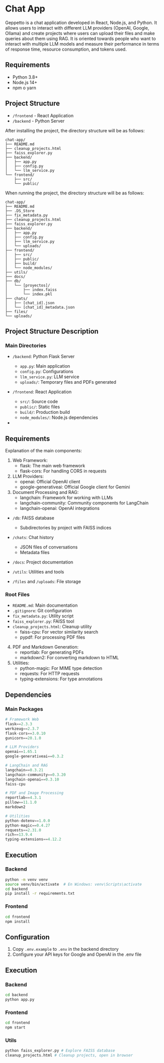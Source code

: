 # Chat App

Geppetto is a chat application developed in React, Node.js, and Python.
It allows users to interact with different LLM providers (OpenAI, Google, Ollama) and create projects where users can upload their files and make queries about them using RAG.
It is oriented towards people who want to interact with multiple LLM models and measure their performance in terms of response time, resource consumption, and tokens used.

## Requirements

- Python 3.8+
- Node.js 14+
- npm o yarn

## Project Structure

- `/frontend` - React Application
- `/backend` - Python Server

After installing the project, the directory structure will be as follows:

```
chat-app/
├── README.md
├── cleanup_projects.html
├── faiss_explorer.py
├── backend/
│   ├── app.py
│   ├── config.py
│   └── llm_service.py
└── frontend/
    ├── src/
    └── public/

```
When running the project, the directory structure will be as follows:


```
chat-app/
├── README.md
├── .DS_Store
├── fix_metadata.py
├── cleanup_projects.html
├── faiss_explorer.py
├── backend/
│   ├── app.py
│   ├── config.py
│   ├── llm_service.py
│   └── uploads/
├── frontend/
│   ├── src/
│   ├── public/
│   ├── build/
│   └── node_modules/
├── utils/
├── docs/
├── db/
│   └── [proyectos]/
│       ├── index.faiss
│       └── index.pkl
├── chats/
│   ├── [chat_id].json
│   └── [chat_id]_metadata.json
├── files/
└── uploads/
```


## Project Structure Description

### Main Directories

- `/backend`: Python Flask Server
  - `app.py`: Main application
  - `config.py`: Configurations
  - `llm_service.py`: LLM service
  - `uploads/`: Temporary files and PDFs generated

- `/frontend`: React Application
  - `src/`: Source code
  - `public/`: Static files
  - `build/`: Production build
  - `node_modules/`: Node.js dependencies

- 
## Requirements

Explanation of the main components:
1. Web Framework:
    - flask: The main web framework
    - flask-cors: For handling CORS in requests
2. LLM Providers:
    - openai: Official OpenAI client
    - google-generativeai: Official Google client for Gemini
3. Document Processing and RAG:
    - langchain: Framework for working with LLMs
    - langchain-community: Community components for LangChain
    - langchain-openai: OpenAI integrations
  
- `/db`: FAISS database
  - Subdirectories by project with FAISS indices

- `/chats`: Chat history
  - JSON files of conversations
  - Metadata files

- `/docs`: Project documentation
- `/utils`: Utilities and tools
- `/files` and `/uploads`: File storage

### Root Files

- `README.md`: Main documentation
- `.gitignore`: Git configuration
- `fix_metadata.py`: Utility script
- `faiss_explorer.py`: FAISS tool
- `cleanup_projects.html`: Cleanup utility
    - faiss-cpu: For vector similarity search
    - pypdf: For processing PDF files
4. PDF and Markdown Generation:
    - reportlab: For generating PDFs
    - markdown2: For converting markdown to HTML
5. Utilities:
    - python-magic: For MIME type detection
    - requests: For HTTP requests
    - typing-extensions: For type annotations



## Dependencies

### Main Packages
```python
# Framework Web
flask==2.3.3
werkzeug==2.3.7
flask-cors==3.0.10
gunicorn==20.1.0

# LLM Providers
openai==1.65.1
google-generativeai==0.3.2

# LangChain and RAG
langchain==0.3.21
langchain-community==0.3.20
langchain-openai==0.3.10
faiss-cpu

# PDF and Image Processing
reportlab==4.3.1
pillow==11.1.0
markdown2

# Utilities
python-dotenv==1.0.0
python-magic==0.4.27
requests==2.31.0
rich==13.9.4
typing-extensions==4.12.2
```

## Execution

### Backend
```bash
python -m venv venv
source venv/bin/activate  # En Windows: venv\Scripts\activate
cd backend
pip install -r requirements.txt
```

### Frontend
```bash
cd frontend
npm install
```
## Configuration

1. Copy `.env.example` to `.env` in the backend directory
2. Configure your API keys for Google and OpenAI in the .env file

## Execution

### Backend
```bash
cd backend
python app.py
```

### Frontend
```bash
cd frontend
npm start
```

### Utils
```bash
python faiss_explorer.py # Explore FAISS database
cleanup_projects.html # Cleanup projects, open in browser
```
